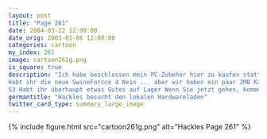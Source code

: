 ```yaml
---
layout: post
title: "Page 261"
date: 2004-03-22 12:00:00
date_orig: 2003-01-06 12:00:00
categories: cartoon
my_index: 261
image: cartoon261g.png
is_square: true
description: "Ich habe beschlossen mein PC-Zubehör hier zu kaufen statt bei Big Buy - Ich möchte meinen lokalen PC Händler unterstützen Wunderbar Also, was für Scanner habt ihr da Keine. Komm in 6 Wochen - wir sollten bis dahin eine Lieferung erhalten haben oder nicht Öh, okay. Wie siehts mit Grafikkarten aus?
Habt ihr die neue SwineForcce 4 Nein ... aber wir haben ein paar 2MB Karten von
S3 Habt ihr überhaupt etwas Gutes auf Lager Wenn Sie jetzt gehen, kommen sie noch zu Big Buy bevor die schließen Hackles"
germantitle: "Hackles besucht den lokalen Hardwareladen"
twitter_card_type: summary_large_image
---
```


{% include figure.html src="cartoon261g.png" alt="Hackles Page 261"  %}
